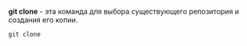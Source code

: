 **git clone** - эта команда для выбора существующего репозитория и создания его копии.

```bash=
git clone
```
